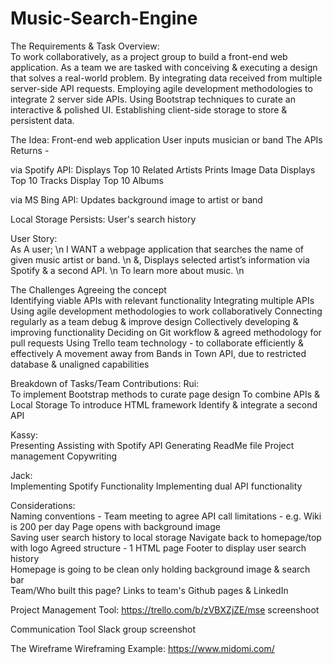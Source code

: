 # Music-Search-Engine
 
The Requirements & Task Overview:  
To work collaboratively, as a project group to build a front-end web application. 
As a team we are tasked with conceiving & executing a design that solves a real-world problem. 
By integrating data received from multiple server-side API requests. 
Employing agile development methodologies to integrate 2 server side APIs. 
Using Bootstrap techniques to curate an interactive & polished UI. 
Establishing client-side storage to store & persistent data.

The Idea: 
Front-end web application
User inputs musician or band
The APIs Returns - 

via Spotify API: 
    Displays Top 10 Related Artists
    Prints Image Data
    Displays Top 10 Tracks 
    Display Top 10 Albums

via MS Bing API: 
    Updates background image to artist or band 
   

Local Storage Persists: 
    User's search history 

User Story:  
As A user; \n
I WANT a webpage application that searches the name of given music artist or band.  \n
&, Displays selected artist’s information via Spotify & a second API. \n
To learn more about music. \n

The Challenges 
Agreeing the concept  
Identifying viable APIs with relevant functionality 
Integrating multiple APIs
Using agile development methodologies to work collaboratively
Connecting regularly as a team debug & improve design 
Collectively developing & improving functionality 
Deciding on Git workflow & agreed methodology for pull requests
Using Trello team technology - to collaborate efficiently & effectively
A movement away from Bands in Town API, due to restricted database & unaligned capabilities

Breakdown of Tasks/Team Contributions: 
Rui:   
To implement Bootstrap methods to curate page design 
To combine APIs & Local Storage 
To introduce HTML framework 
Identify & integrate a second API

Kassy:  
Presenting 
Assisting with Spotify API 
Generating ReadMe file 
Project management 
Copywriting

Jack:  
Implementing Spotify Functionality 
Implementing dual API functionality

Considerations:  
Naming conventions - Team meeting to agree 
API call limitations - e.g. Wiki is 200 per day
Page opens with background image   
Saving user search history to local storage 
Navigate back to homepage/top with logo 
Agreed structure - 1 HTML page 
Footer to display user search history  
Homepage is going to be clean only holding background image & search bar  
Team/Who built this page? Links to team's Github pages & LinkedIn 

Project Management Tool: 
https://trello.com/b/zVBXZjZE/mse 
screenshoot 

Communication Tool 
Slack group screenshot

The Wireframe
Wireframing Example:  https://www.midomi.com/ 